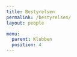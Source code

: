 ```yaml
---
title: Bestyrelsen
permalink: /bestyrelsen/
layout: people

menu:
  parent: Klubben
  position: 4
---
```

